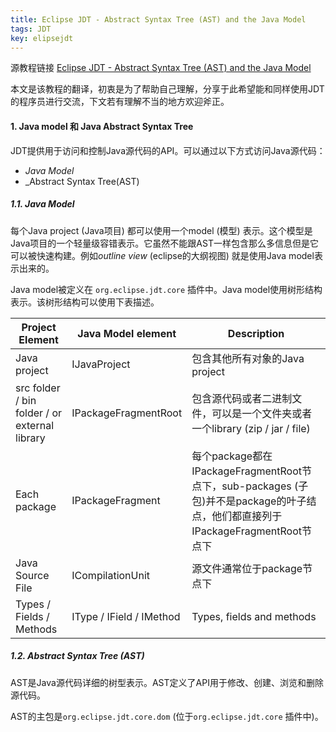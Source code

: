 ```yaml
---
title: Eclipse JDT - Abstract Syntax Tree (AST) and the Java Model
tags: JDT
key: elipsejdt
---
```


源教程链接 [Eclipse JDT - Abstract Syntax Tree (AST) and the Java Model](https://www.vogella.com/tutorials/EclipseJDT/article.html#the-java-model-and-the-java-abstract-syntax-tree)

本文是该教程的翻译，初衷是为了帮助自己理解，分享于此希望能和同样使用JDT的程序员进行交流，下文若有理解不当的地方欢迎斧正。

#### 1. Java model 和 Java Abstract Syntax Tree

JDT提供用于访问和控制Java源代码的API。可以通过以下方式访问Java源代码：

- *Java Model*
- _Abstract Syntax Tree(AST)  

##### 1.1. Java Model

每个Java project (Java项目) 都可以使用一个model (模型) 表示。这个模型是Java项目的一个轻量级容错表示。它虽然不能跟AST一样包含那么多信息但是它可以被快速构建。例如*outline view* (eclipse的大纲视图) 就是使用Java model表示出来的。  

Java model被定义在 `org.eclipse.jdt.core` 插件中。Java model使用树形结构表示。该树形结构可以使用下表描述。

| **Project Element**                           | **Java Model element**   | **Description**                                              |
| --------------------------------------------- | ------------------------ | ------------------------------------------------------------ |
| Java project                                  | IJavaProject             | 包含其他所有对象的Java project                               |
| src folder / bin folder / or external library | IPackageFragmentRoot     | 包含源代码或者二进制文件，可以是一个文件夹或者一个library (zip / jar / file) |
| Each package                                  | IPackageFragment         | 每个package都在IPackageFragmentRoot节点下，sub-packages (子包)并不是package的叶子结点，他们都直接列于IPackageFragmentRoot节点下 |
| Java Source File                              | ICompilationUnit         | 源文件通常位于package节点下                                  |
| Types / Fields / Methods                      | IType / IField / IMethod | Types, fields and methods                                    |

##### 1.2. Abstract Syntax Tree (AST)

AST是Java源代码详细的树型表示。AST定义了API用于修改、创建、浏览和删除源代码。

AST的主包是`org.eclipse.jdt.core.dom` (位于`org.eclipse.jdt.core` 插件中)。





